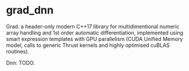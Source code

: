 # grad_dnn
Grad: a header-only modern C++17 library
for multidimentional numeric array handling and 1st order automatic differentiation,
implemented using smart expression templates with GPU parallelism
(CUDA Unified Memory model, calls to generic Thrust kernels and highly optimised cuBLAS routines).

Dnn: TODO.
